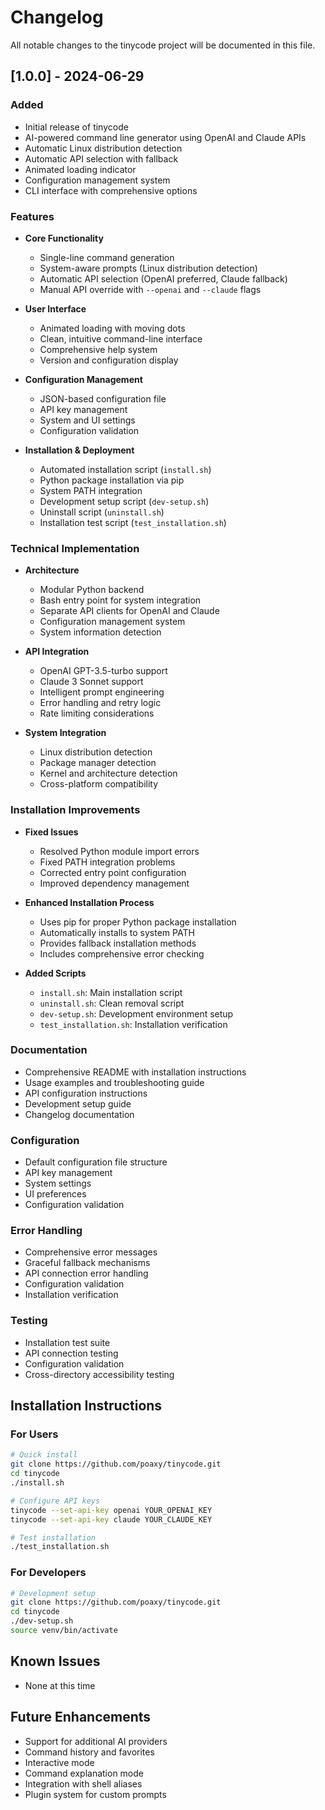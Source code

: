# Changelog

All notable changes to the tinycode project will be documented in this file.

## [1.0.0] - 2024-06-29

### Added
- Initial release of tinycode
- AI-powered command line generator using OpenAI and Claude APIs
- Automatic Linux distribution detection
- Automatic API selection with fallback
- Animated loading indicator
- Configuration management system
- CLI interface with comprehensive options

### Features
- **Core Functionality**
  - Single-line command generation
  - System-aware prompts (Linux distribution detection)
  - Automatic API selection (OpenAI preferred, Claude fallback)
  - Manual API override with `--openai` and `--claude` flags

- **User Interface**
  - Animated loading with moving dots
  - Clean, intuitive command-line interface
  - Comprehensive help system
  - Version and configuration display

- **Configuration Management**
  - JSON-based configuration file
  - API key management
  - System and UI settings
  - Configuration validation

- **Installation & Deployment**
  - Automated installation script (`install.sh`)
  - Python package installation via pip
  - System PATH integration
  - Development setup script (`dev-setup.sh`)
  - Uninstall script (`uninstall.sh`)
  - Installation test script (`test_installation.sh`)

### Technical Implementation
- **Architecture**
  - Modular Python backend
  - Bash entry point for system integration
  - Separate API clients for OpenAI and Claude
  - Configuration management system
  - System information detection

- **API Integration**
  - OpenAI GPT-3.5-turbo support
  - Claude 3 Sonnet support
  - Intelligent prompt engineering
  - Error handling and retry logic
  - Rate limiting considerations

- **System Integration**
  - Linux distribution detection
  - Package manager detection
  - Kernel and architecture detection
  - Cross-platform compatibility

### Installation Improvements
- **Fixed Issues**
  - Resolved Python module import errors
  - Fixed PATH integration problems
  - Corrected entry point configuration
  - Improved dependency management

- **Enhanced Installation Process**
  - Uses pip for proper Python package installation
  - Automatically installs to system PATH
  - Provides fallback installation methods
  - Includes comprehensive error checking

- **Added Scripts**
  - `install.sh`: Main installation script
  - `uninstall.sh`: Clean removal script
  - `dev-setup.sh`: Development environment setup
  - `test_installation.sh`: Installation verification

### Documentation
- Comprehensive README with installation instructions
- Usage examples and troubleshooting guide
- API configuration instructions
- Development setup guide
- Changelog documentation

### Configuration
- Default configuration file structure
- API key management
- System settings
- UI preferences
- Configuration validation

### Error Handling
- Comprehensive error messages
- Graceful fallback mechanisms
- API connection error handling
- Configuration validation
- Installation verification

### Testing
- Installation test suite
- API connection testing
- Configuration validation
- Cross-directory accessibility testing

## Installation Instructions

### For Users
```bash
# Quick install
git clone https://github.com/poaxy/tinycode.git
cd tinycode
./install.sh

# Configure API keys
tinycode --set-api-key openai YOUR_OPENAI_KEY
tinycode --set-api-key claude YOUR_CLAUDE_KEY

# Test installation
./test_installation.sh
```

### For Developers
```bash
# Development setup
git clone https://github.com/poaxy/tinycode.git
cd tinycode
./dev-setup.sh
source venv/bin/activate
```

## Known Issues
- None at this time

## Future Enhancements
- Support for additional AI providers
- Command history and favorites
- Interactive mode
- Command explanation mode
- Integration with shell aliases
- Plugin system for custom prompts 